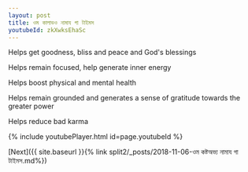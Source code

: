 ```yaml
---
layout: post
title: ওম কালাভও নামায গা টাইমস
youtubeId: zkXwksEhaSc
---
```

 
 
Helps get goodness, bliss and peace and God's blessings
 
Helps remain focused, help generate inner energy 
 
Helps boost physical and mental health 
 
Helps remain grounded and generates a sense of gratitude towards the greater power 
 
Helps reduce bad karma
 
 
 
 


{% include youtubePlayer.html id=page.youtubeId %}
 
[Next]({{ site.baseurl }}{% link  split2/_posts/2018-11-06-ওম কষ্টঅভ্য নামায গা টাইমস.md%})
 
